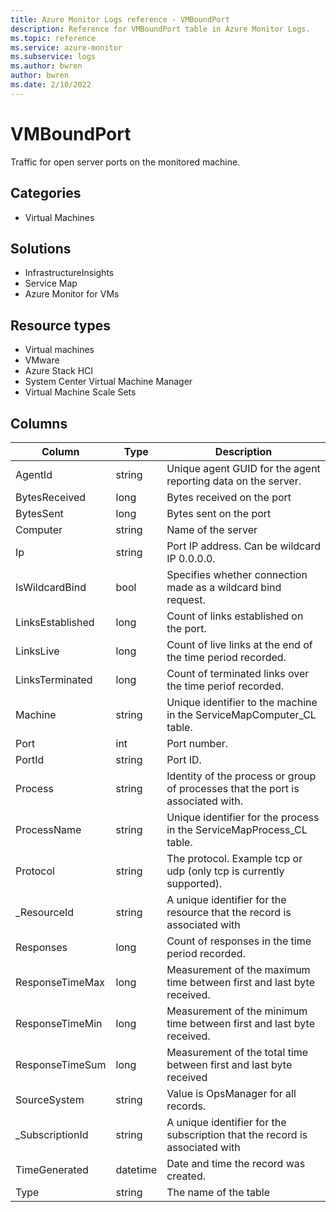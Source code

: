 ```yaml
---
title: Azure Monitor Logs reference - VMBoundPort
description: Reference for VMBoundPort table in Azure Monitor Logs.
ms.topic: reference
ms.service: azure-monitor
ms.subservice: logs
ms.author: bwren
author: bwren
ms.date: 2/10/2022
---
```


# VMBoundPort

 Traffic for open server ports on the monitored machine.

## Categories

- Virtual Machines
## Solutions

- InfrastructureInsights
- Service Map
- Azure Monitor for VMs
## Resource types

- Virtual machines
- VMware
- Azure Stack HCI
- System Center Virtual Machine Manager
- Virtual Machine Scale Sets




## Columns

| Column | Type | Description |
| --- | --- | --- |
| AgentId | string | Unique agent GUID for the agent reporting data on the server. |
| BytesReceived | long | Bytes received on the port |
| BytesSent | long | Bytes sent on the port |
| Computer | string | Name of the server |
| Ip | string | Port IP address. Can be wildcard IP 0.0.0.0. |
| IsWildcardBind | bool | Specifies whether connection made as a wildcard bind request. |
| LinksEstablished | long | Count of links established on the port. |
| LinksLive | long | Count of live links at the end of the time period recorded. |
| LinksTerminated | long | Count of terminated links over the time periof recorded. |
| Machine | string | Unique identifier to the machine in the ServiceMapComputer_CL table. |
| Port | int | Port number. |
| PortId | string | Port ID. |
| Process | string | Identity of the process or group of processes that the port is associated with. |
| ProcessName | string | Unique identifier for the process in the ServiceMapProcess_CL table. |
| Protocol | string | The protocol. Example tcp or udp (only tcp is currently supported). |
| _ResourceId | string | A unique identifier for the resource that the record is associated with |
| Responses | long | Count of responses in the time period recorded. |
| ResponseTimeMax | long | Measurement of the maximum time between first and last byte received. |
| ResponseTimeMin | long | Measurement of the minimum time between first and last byte received. |
| ResponseTimeSum | long | Measurement of the total time between first and last byte received |
| SourceSystem | string | Value is OpsManager for all records. |
| _SubscriptionId | string | A unique identifier for the subscription that the record is associated with |
| TimeGenerated | datetime | Date and time the record was created. |
| Type | string | The name of the table |
